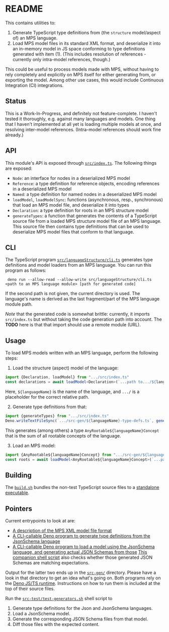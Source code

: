 # README

This contains utilities to:

1. Generate TypeScript type definitions from (the `structure` model/aspect of) an MPS language.
2. Load MPS model files in its standard XML format, and deserialize it into an in-memory model in JS space conforming to type definitions generated with item (1).
   (This includes resolution of references - currently only intra-model references, though.)

This could be useful to process models made with MPS, without having to rely completely and explicitly on MPS itself for either generating from, or exporting the model.
Among other use cases, this would include Continuous Integration (CI) integrations.


## Status

This is a Work-In-Progress, and definitely not feature-complete.
I haven't tested it thoroughly, e.g. against many languages and models.
One thing that I haven't implemented at all yet is loading multiple models at once, and resolving inter-model references.
(Intra-model references should work fine already.)


## API

This module's API is exposed through [`src/index.ts`](./src/index.ts).
The following things are exposed:

* `Node`: an interface for nodes in a deserialized MPS model
* `Reference`: a type definition for reference objects, encoding references in a deserialized MPS model
* `Named`: a type definition for named nodes in a deserialized MPS model
* `loadModel`, `loadModelSync`: functions (asynchronous, resp., synchronous) that load an MPS model file, and deserialize it into types
* `Declaration`: a type definition for roots in an MPS structure model
* `generateTypes`: a function that generates the contents of a TypeScript source file from a loaded MPS structure model file of an MPS language.
  This source file then contains type definitions that can be used to deserialize MPS model files that conform to that language.


## CLI

The TypeScript program [`src/languageStructure/cli.ts`](./src/languageStructure/cli.ts) generates type definitions and model loaders from an MPS language.
You can run this program as follows:

     deno run --allow-read --allow-write src/languageStructure/cli.ts <path to an MPS language module> [path for generated code]

If the second path is not given, the current directory is used.
The language's name is derived as the last fragment/part of the MPS language module path.

_Note_ that the generated code is somewhat brittle: currently, it imports `src/index.ts` but without taking the code generation path into account.
The **TODO** here is that that import should use a remote module (URL).


## Usage

To load MPS models written with an MPS language, perform the following steps:

1. Load the structure (aspect) model of the language:
```typescript
import {Declaration, loadModel} from ".../src/index.ts"
const declarations = await loadModel<Declaration>(`...path to.../${languageName}/models/structure.mps`)
```
Here, `${languageName}` is the name of the language, and `.../` is a placeholder for the correct relative path.

2. Generate type definitions from that:
```typescript
import {generateTypes} from ".../src/index.ts"
Deno.writeTextFileSync(`.../src-gen/${languageName}-type-defs.ts`, generateTypes(declarations, ${languageName}))
```
This generates (among others) a type `AnyRootable${languageName}Concept` that is the sum of all rootable concepts of the language.
 
3. Load an MPS model:
```typescript
import {AnyRootable${languageName}Concept} from ".../src-gen/${languageName}-type-defs.ts"
const roots = await loadModel<AnyRootable${languageName}Concept>(`...path to MPS XML model file...`)
```


## Building

The [`build.sh`](./build.sh) bundles the non-test TypeScript source files to a [standalone executable](./dist/mps-json-exporter.bundle.js).


## Pointers

Current entrypoints to look at are:

* [A description of the MPS XML model file format](./docs/MPS-model-XMLs.adoc)
* [A CLI-callable Deno program to generate type definitions from the JsonSchema language](./src-test/languageStructure/generator.ts)
* [A CLI-callable Deno program to load a model using the JsonSchema language, and generating actual JSON Schemas from those](./src-test/jsonSchema/test.ts)
  [This companion shell script](./src-test/jsonSchema/diff-jsonSchemas-examples.sh) also checks whether those generated JSON Schemas are matching expectations.

Output for the latter two ends up in the [`src-gen/`](./src-gen) directory.
Please have a look in that directory to get an idea what's going on.
Both programs rely on the [Deno JS/TS runtime](https://deno.land).
Instructions on how to run them is included at the top of their source files.

Run the [`src-test/test-generators.sh`](./src-test/test-generators.sh) shell script to

1. Generate type definitions for the Json and JsonSchema languages.
2. Load a JsonSchema model.
3. Generate the corresponding JSON Schema files from that model.
4. Diff those files with the expected content.

